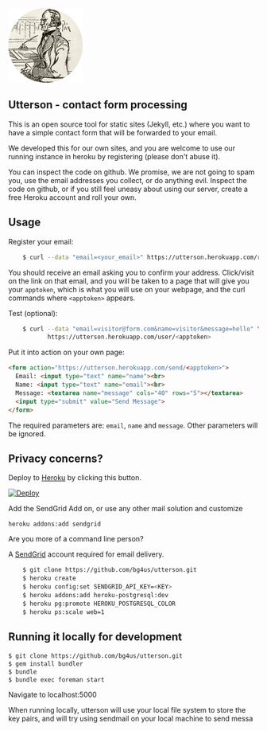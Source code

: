 ![Utterson image](http://raw.githubusercontent.com/bg4us/utterson/master/public/img/utterson.png)

Utterson - contact form processing
----------------------------------

This is an open source tool for static sites (Jekyll, etc.) where you want 
to have a simple contact form that will be forwarded to your email.

We developed this for our own sites, and you are welcome to use our running
instance in heroku by registering (please don't abuse it).

You can inspect the code on github.  We promise, we are not going to spam you, 
use the email addresses you collect, or do anything evil.  Inspect the code on 
github, or if you still feel uneasy about using our server, create a free Heroku 
account and roll your own.

Usage
-----

Register your email:

```bash
    $ curl --data "email=<your_email>" https://utterson.herokuapp.com/register    
```

You should receive an email asking you to confirm your address.  Click/visit on the link
on that email, and you will be taken to a page that will give you your `apptoken`, which
is what you will use on your webpage, and the curl commands where `<apptoken>` appears.

Test (optional):

```bash
    $ curl --data "email=visitor@form.com&name=visitor&message=hello" \
           https://utterson.herokuapp.com/user/<apptoken>
```

Put it into action on your own page:

```html
<form action="https://utterson.herokuapp.com/send/<apptoken>">
  Email: <input type="text" name="name"><br>
  Name: <input type="text" name="email"><br>
  Message: <textarea name="message" cols="40" rows="5"></textarea>
  <input type="submit" value="Send Message">
</form> 
```

The required parameters are: `email`, `name` and `message`. Other parameters will be ignored.


Privacy concerns?
-----------------

Deploy to [Heroku](http://www.heroku.com) by clicking this button.

[![Deploy](https://www.herokucdn.com/deploy/button.png)](https://heroku.com/deploy)

Add the SendGrid Add on, or use any other mail solution and customize

```
heroku addons:add sendgrid
```

Are you more of a command line person?

A [SendGrid](http://sendgrid.com) account required for email delivery.

```bash
    $ git clone https://github.com/bg4us/utterson.git
    $ heroku create
    $ heroku config:set SENDGRID_API_KEY=<KEY>
    $ heroku addons:add heroku-postgresql:dev
    $ heroku pg:promote HEROKU_POSTGRESQL_COLOR
    $ heroku ps:scale web=1
```


Running it locally for development
----------------------------------

```
$ git clone https://github.com/bg4us/utterson.git
$ gem install bundler
$ bundle
$ bundle exec foreman start
```

Navigate to localhost:5000

When running locally, utterson will use your local file system to store the key
pairs, and will try using sendmail on your local machine to send messa

